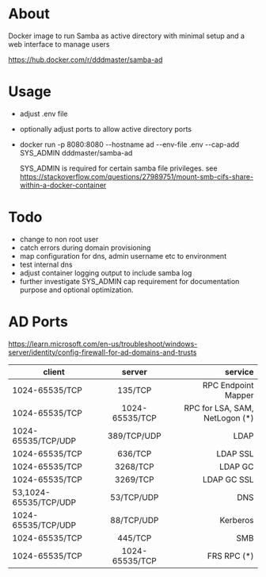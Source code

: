 # About
Docker image to run Samba as active directory with minimal setup and a web interface to manage users

https://hub.docker.com/r/dddmaster/samba-ad

# Usage
- adjust .env file
- optionally adjust ports to allow active directory ports
- docker run -p 8080:8080 --hostname ad --env-file .env --cap-add SYS_ADMIN dddmaster/samba-ad

  SYS_ADMIN is required for certain samba file privileges. see https://stackoverflow.com/questions/27989751/mount-smb-cifs-share-within-a-docker-container

# Todo
- change to non root user
- catch errors during domain provisioning
- map configuration for dns, admin username etc to environment
- test internal dns
- adjust container logging output to include samba log
- further investigate SYS_ADMIN cap requirement for documentation purpose and optional optimization.

# AD Ports
https://learn.microsoft.com/en-us/troubleshoot/windows-server/identity/config-firewall-for-ad-domains-and-trusts

| client | server | service | 
| ------------- |:-------------:| -----:|
| 1024-65535/TCP | 135/TCP | RPC Endpoint Mapper |
| 1024-65535/TCP | 1024-65535/TCP | RPC for LSA, SAM, NetLogon (*)
| 1024-65535/TCP/UDP | 389/TCP/UDP | LDAP
| 1024-65535/TCP | 636/TCP | LDAP SSL
| 1024-65535/TCP | 3268/TCP | LDAP GC
| 1024-65535/TCP | 3269/TCP | LDAP GC SSL
| 53,1024-65535/TCP/UDP | 53/TCP/UDP | DNS
| 1024-65535/TCP/UDP | 88/TCP/UDP | Kerberos
| 1024-65535/TCP | 445/TCP | SMB
| 1024-65535/TCP | 1024-65535/TCP | FRS RPC (*)
